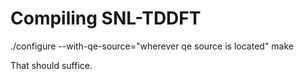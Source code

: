 # Compiling SNL-TDDFT

./configure --with-qe-source="wherever qe source is located"
make

That should suffice.
